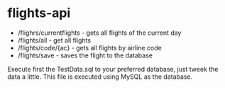 <h1>flights-api</h1>

<ul>
    <li>/flighrs/currentflights - gets all flights of the current day</li>
    <li>/flights/all - get all flights</li>
    <li>/flights/code/{ac} - gets all flights by airline code</li>
    <li>/flights/save - saves the flight to the database</li>
</ul>

Execute first the TestData.sql to your preferred database, just tweek the data a little. This file is executed using MySQL as the database.